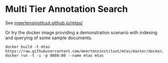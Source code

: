 # Multi Tier Annotation Search

See [meertensinstituut.github.io/mtas/](https://meertensinstituut.github.io/mtas/)

Or try the docker image providing a demonstration 
scenario with indexing and querying of some sample documents.

```console
docker build -t mtas https://raw.githubusercontent.com/meertensinstituut/mtas/master/docker/Dockerfile
docker run -t -i -p 8080:80 --name mtas mtas
```
